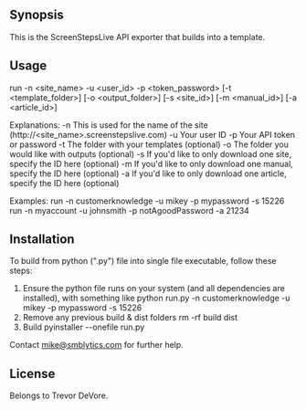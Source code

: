## Synopsis

This is the ScreenStepsLive API exporter that builds into a template.

## Usage

run -n <site_name> -u <user_id> -p <token_password>
[-t <template_folder>]
[-o <output_folder>]
[-s <site_id>]
[-m <manual_id>]
[-a <article_id>]

Explanations:
-n This is used for the name of the site (http://<site_name>.screenstepslive.com)
-u Your user ID
-p Your API token or password
-t The folder with your templates (optional)
-o The folder you would like with outputs (optional)
-s If you'd like to only download one site, specify the ID here (optional)
-m If you'd like to only download one manual, specify the ID here (optional)
-a If you'd like to only download one article, specify the ID here (optional)

Examples:
run -n customerknowledge -u mikey -p mypassword -s 15226
run -n myaccount -u johnsmith -p notAgoodPassword -a 21234

## Installation

To build from python (".py") file into single file executable, follow these steps:
  1. Ensure the python file runs on your system (and all dependencies are installed), with something like
      python run.py -n customerknowledge -u mikey -p mypassword -s 15226
  2. Remove any previous build & dist folders
      rm -rf build dist
  3. Build
      pyinstaller --onefile run.py

Contact mike@smblytics.com for further help.

## License

Belongs to Trevor DeVore.
